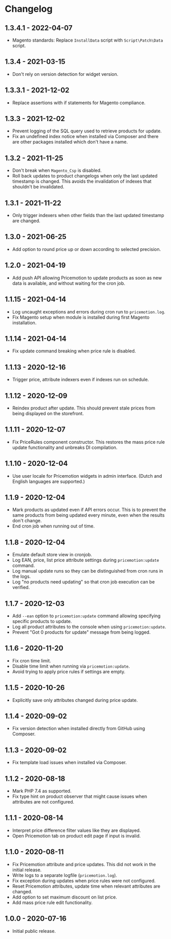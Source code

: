 # Changelog

## 1.3.4.1 - 2022-04-07

- Magento standards: Replace `InstallData` script with `Script\Patch\Data` script.

## 1.3.4 - 2021-03-15

- Don't rely on version detection for widget version.

## 1.3.3.1 - 2021-12-02

- Replace assertions with if statements for Magento compliance.

## 1.3.3 - 2021-12-02

- Prevent logging of the SQL query used to retrieve products for update.
- Fix an undefined index notice when installed via Composer and there are other
  packages installed which don't have a name.

## 1.3.2 - 2021-11-25

- Don't break when `Magento_Csp` is disabled.
- Roll back updates to product changelogs when only the last updated timestamp
  is changed. This avoids the invalidation of indexes that shouldn't be
  invalidated.

## 1.3.1 - 2021-11-22

- Only trigger indexers when other fields than the last updated timestamp are
  changed.

## 1.3.0 - 2021-06-25

- Add option to round price up or down according to selected precision.

## 1.2.0 - 2021-04-19

- Add push API allowing Pricemotion to update products as soon as new data is
  available, and without waiting for the cron job.

## 1.1.15 - 2021-04-14

- Log uncaught exceptions and errors during cron run to `pricemotion.log`.
- Fix Magento setup when module is installed during first Magento installation.

## 1.1.14 - 2021-04-14

- Fix update command breaking when price rule is disabled.

## 1.1.13 - 2020-12-16

- Trigger price, attribute indexers even if indexes run on schedule.

## 1.1.12 - 2020-12-09

- Reindex product after update. This should prevent stale prices from being
  displayed on the storefront.

## 1.1.11 - 2020-12-07

- Fix PriceRules component constructor. This restores the mass price rule update
  functionality and unbreaks DI compilation.

## 1.1.10 - 2020-12-04

- Use user locale for Pricemotion widgets in admin interface. (Dutch and English
  languages are supported.)

## 1.1.9 - 2020-12-04

- Mark products as updated even if API errors occur. This is to prevent the
  same products from being updated every minute, even when the results don't
  change.
- End cron job when running out of time.

## 1.1.8 - 2020-12-04

- Emulate default store view in cronjob.
- Log EAN, price, list price attribute settings during `pricemotion:update`
  command.
- Log manual update runs so they can be distinguished from cron runs in the
  logs.
- Log "no products need updating" so that cron job execution can be verified.

## 1.1.7 - 2020-12-03

- Add `--ean` option to `pricemotion:update` command allowing specifying
  specific products to update.
- Log all product attributes to the console when using `pricemotion:update`.
- Prevent "Got 0 products for update" message from being logged.

## 1.1.6 - 2020-11-20

- Fix cron time limit.
- Disable time limit when running via `pricemotion:update`.
- Avoid trying to apply price rules if settings are empty.

## 1.1.5 - 2020-10-26

- Explicitly save only attributes changed during price update.

## 1.1.4 - 2020-09-02

- Fix version detection when installed directly from GitHub using Composer.

## 1.1.3 - 2020-09-02

- Fix template load issues when installed via Composer.

## 1.1.2 - 2020-08-18

- Mark PHP 7.4 as supported.
- Fix type hint on product observer that might cause issues when attributes are
  not configured.

## 1.1.1 - 2020-08-14

- Interpret price difference filter values like they are displayed.
- Open Pricemotion tab on product edit page if input is invalid.

## 1.1.0 - 2020-08-11

- Fix Pricemotion attribute and price updates. This did not work in the initial release.
- Write logs to a separate logfile (`pricemotion.log`).
- Fix exception during updates when price rules were not configured.
- Reset Pricemotion attributes, update time when relevant attributes are
  changed.
- Add option to set maximum discount on list price.
- Add mass price rule edit functionality.

## 1.0.0 - 2020-07-16

- Initial public release.
